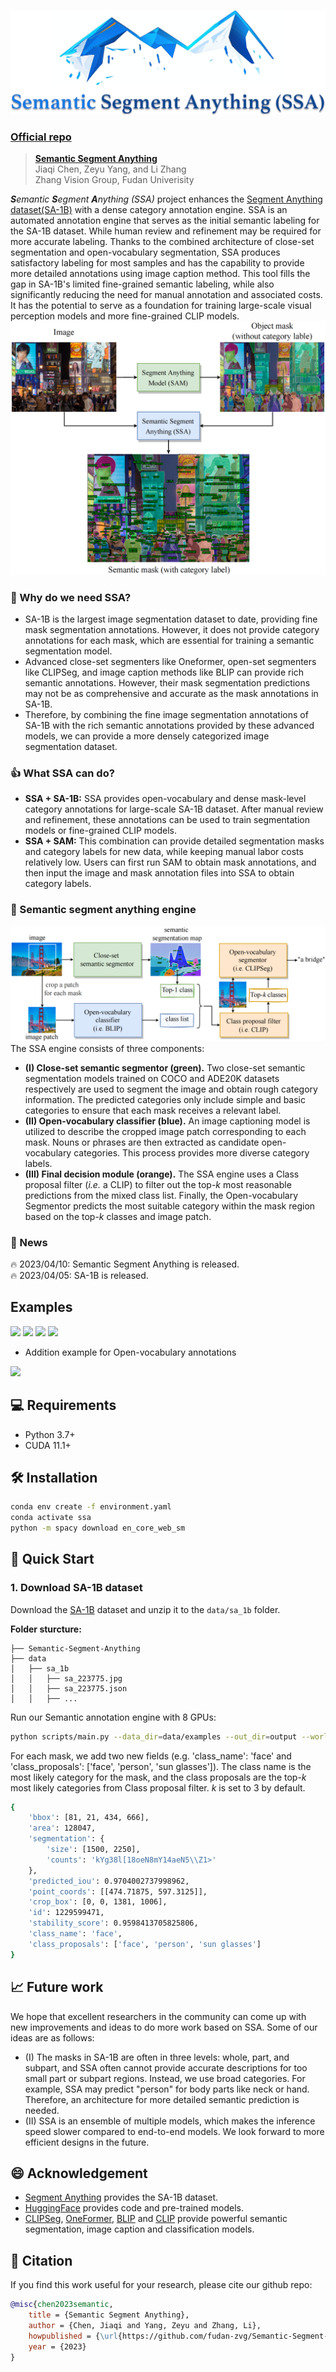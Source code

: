 <p align="center">
  <img src="./figures/SSA_title.png" alt="SSA Icon"/>
</p>

### [Official repo](https://github.com/fudan-zvg/Semantic-Segment-Anything)
> **[Semantic Segment Anything](https://github.com/fudan-zvg/Semantic-Segment-Anything)**  
> Jiaqi Chen, Zeyu Yang, and Li Zhang  
> Zhang Vision Group, Fudan Univerisity

_**S**emantic **S**egment **A**nything (SSA)_ project enhances the [Segment Anything dataset(SA-1B)](https://segment-anything.com/) with a dense category annotation engine.
SSA is an automated annotation engine that serves as the initial semantic labeling for the SA-1B dataset. While human review and refinement may be required for more accurate labeling.
Thanks to the combined architecture of close-set segmentation and open-vocabulary segmentation, SSA produces satisfactory labeling for most samples and has the capability to provide more detailed annotations using image caption method.
This tool fills the gap in SA-1B's limited fine-grained semantic labeling, while also significantly reducing the need for manual annotation and associated costs. 
It has the potential to serve as a foundation for training large-scale visual perception models and more fine-grained CLIP models.
![](./figures/SSA_motivation.png)
### 🤔 Why do we need SSA?
- SA-1B is the largest image segmentation dataset to date, providing fine mask segmentation annotations. However, it does not provide category annotations for each mask, which are essential for training a semantic segmentation model.
- Advanced close-set segmenters like Oneformer, open-set segmenters like CLIPSeg, and image caption methods like BLIP can provide rich semantic annotations. However, their mask segmentation predictions may not be as comprehensive and accurate as the mask annotations in SA-1B.
- Therefore, by combining the fine image segmentation annotations of SA-1B with the rich semantic annotations provided by these advanced models, we can provide a more densely categorized image segmentation dataset.
### 👍 What SSA can do?
- **SSA + SA-1B:** SSA provides open-vocabulary and dense mask-level category annotations for large-scale SA-1B dataset. After manual review and refinement, these annotations can be used to train segmentation models or fine-grained CLIP models.
- **SSA + SAM:** This combination can provide detailed segmentation masks and category labels for new data, while keeping manual labor costs relatively low. Users can first run SAM to obtain mask annotations, and then input the image and mask annotation files into SSA to obtain category labels.
### 🚄 Semantic segment anything engine
![](./figures/SSA_model.png)
The SSA engine consists of three components:
- **(I) Close-set semantic segmentor (green).** Two close-set semantic segmentation models trained on COCO and ADE20K datasets respectively are used to segment the image and obtain rough category information. The predicted categories only include simple and basic categories to ensure that each mask receives a relevant label.
- **(II) Open-vocabulary classifier (blue).** An image captioning model is utilized to describe the cropped image patch corresponding to each mask. Nouns or phrases are then extracted as candidate open-vocabulary categories. This process provides more diverse category labels.
- **(III) Final decision module (orange).** The SSA engine uses a Class proposal filter (_i.e._ a CLIP) to filter out the top-_k_ most reasonable predictions from the mixed class list. Finally, the Open-vocabulary Segmentor predicts the most suitable category within the mask region based on the top-_k_ classes and image patch.

### 📖 News
🔥 2023/04/10: Semantic Segment Anything is released.  
🔥 2023/04/05: SA-1B is released.  

## Examples
![](./figures/sa_225091_class_name.png)
![](./figures/sa_225172_class_name.png)
![](./figures/sa_230745_class_name.png)
![](./figures/sa_227097_class_name.png)
- Addition example for Open-vocabulary annotations

![](./figures/SSA_open_vocab.png)

## 💻 Requirements
- Python 3.7+
- CUDA 11.1+

## 🛠️ Installation
```bash
conda env create -f environment.yaml
conda activate ssa
python -m spacy download en_core_web_sm
```
## 🚀 Quick Start
### 1. Download SA-1B dataset
Download the [SA-1B](https://segment-anything.com/) dataset and unzip it to the `data/sa_1b` folder.  

**Folder sturcture:**
```none
├── Semantic-Segment-Anything
├── data
│   ├── sa_1b
│   │   ├── sa_223775.jpg
│   │   ├── sa_223775.json
│   │   ├── ...
```
Run our Semantic annotation engine with 8 GPUs:
```bash
python scripts/main.py --data_dir=data/examples --out_dir=output --world_size=8 --save_img
```
For each mask, we add two new fields (e.g. 'class_name': 'face' and 'class_proposals': ['face', 'person', 'sun glasses']). The class name is the most likely category for the mask, and the class proposals are the top-_k_ most likely categories from Class proposal filter. _k_ is set to 3 by default.
```bash
{
    'bbox': [81, 21, 434, 666],
    'area': 128047,
    'segmentation': {
        'size': [1500, 2250],
        'counts': 'kYg38l[18oeN8mY14aeN5\\Z1>'
    }, 
    'predicted_iou': 0.9704002737998962,
    'point_coords': [[474.71875, 597.3125]],
    'crop_box': [0, 0, 1381, 1006],
    'id': 1229599471,
    'stability_score': 0.9598413705825806,
    'class_name': 'face',
    'class_proposals': ['face', 'person', 'sun glasses']
}
```
## 📈 Future work
We hope that excellent researchers in the community can come up with new improvements and ideas to do more work based on SSA. Some of our ideas are as follows:
- (I) The masks in SA-1B are often in three levels: whole, part, and subpart, 
and SSA often cannot provide accurate descriptions for too small part or subpart regions. Instead, we use broad categories. For example, SSA may predict "person" for body parts like neck or hand. 
Therefore, an architecture for more detailed semantic prediction is needed.
- (II) SSA is an ensemble of multiple models, which makes the inference speed slower compared to end-to-end models. 
We look forward to more efficient designs in the future. 

## 😄 Acknowledgement
- [Segment Anything](https://segment-anything.com/) provides the SA-1B dataset.
- [HuggingFace](https://huggingface.co/) provides code and pre-trained models.
- [CLIPSeg](https://arxiv.org/abs/2112.10003), [OneFormer](https://arxiv.org/abs/2211.06220), [BLIP](https://arxiv.org/abs/2201.12086) and [CLIP](https://arxiv.org/abs/2103.00020) provide powerful semantic segmentation, image caption and classification models.

## 📜 Citation
If you find this work useful for your research, please cite our github repo:
```bibtex
@misc{chen2023semantic,
    title = {Semantic Segment Anything},
    author = {Chen, Jiaqi and Yang, Zeyu and Zhang, Li},
    howpublished = {\url{https://github.com/fudan-zvg/Semantic-Segment-Anything}},
    year = {2023}
}
```
